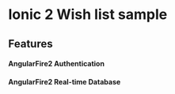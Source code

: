 # Ionic 2 Wish list sample

## Features

#### AngularFire2 Authentication
#### AngularFire2 Real-time Database

